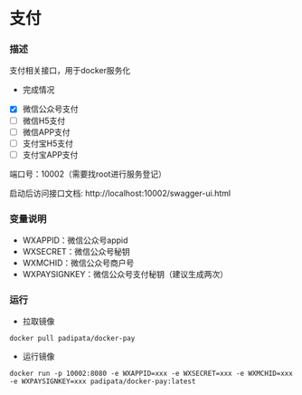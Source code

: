 # 支付

### 描述

支付相关接口，用于docker服务化

- 完成情况

* [x] 微信公众号支付
* [ ] 微信H5支付
* [ ] 微信APP支付
* [ ] 支付宝H5支付
* [ ] 支付宝APP支付

端口号：10002（需要找root进行服务登记）

启动后访问接口文档: http://localhost:10002/swagger-ui.html

### 变量说明

- WXAPPID：微信公众号appid
- WXSECRET：微信公众号秘钥
- WXMCHID：微信公众号商户号
- WXPAYSIGNKEY：微信公众号支付秘钥（建议生成两次）

### 运行

- 拉取镜像

`docker pull padipata/docker-pay`

- 运行镜像

`docker run -p 10002:8080 -e WXAPPID=xxx -e WXSECRET=xxx -e WXMCHID=xxx -e WXPAYSIGNKEY=xxx padipata/docker-pay:latest`